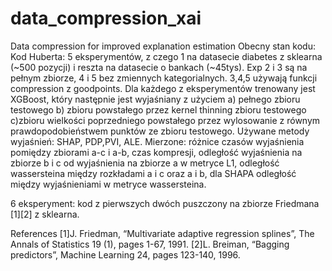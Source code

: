 # data_compression_xai
Data compression for improved explanation estimation
Obecny stan kodu:
  Kod Huberta:
  5 eksperymentów, z czego 1 na datasecie diabetes z sklearna (~500 pozycji) i reszta na datasecie o bankach (~45tys). Exp 2 i 3 są na pełnym zbiorze, 4 i 5 bez zmiennych kategorialnych. 3,4,5 używają funkcji compression z goodpoints.
  Dla każdego z eksperymentów trenowany jest XGBoost, który następnie jest wyjaśniany z użyciem a) pełnego zbioru testowego b) zbioru powstałego przez kernel thinning zbioru testowego c)zbioru wielkości poprzedniego powstałego przez wylosowanie z równym prawdopodobieństwem punktów ze zbioru testowego.
  Używane metody wyjaśnień: SHAP, PDP,PVI, ALE.
  Mierzone: różnice czasów wyjaśnienia pomiędzy zbiorami a-c i a-b, czas kompresji, odległość wyjaśnienia na zbiorze b i c od wyjaśnienia na zbiorze a w metryce L1, odległość wassersteina między rozkładami a i c oraz a i b, dla SHAPA odległość między wyjaśnieniami w metryce wassersteina.
  
  6 eksperyment: kod z pierwszych dwóch puszczony na zbiorze Friedmana [1][2] z sklearna.
  
  
  References
[1]J. Friedman, “Multivariate adaptive regression splines”, The Annals of Statistics 19 (1), pages 1-67, 1991.
[2]L. Breiman, “Bagging predictors”, Machine Learning 24, pages 123-140, 1996.
